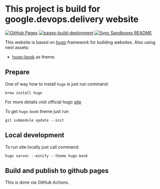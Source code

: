# This project is build for google.devops.delivery website

[![GitHub Pages](https://github.com/agilestacks/google.devops.delivery/actions/workflows/gh-pages.yml/badge.svg)](https://github.com/agilestacks/google.devops.delivery/actions/workflows/gh-pages.yml) [![pages-build-deployment](https://github.com/agilestacks/google.devops.delivery/actions/workflows/pages/pages-build-deployment/badge.svg)](https://github.com/agilestacks/google.devops.delivery/actions/workflows/pages/pages-build-deployment) [![Sync Sandboxes README](https://github.com/agilestacks/google.devops.delivery/actions/workflows/sync-docs.yml/badge.svg)](https://github.com/agilestacks/google.devops.delivery/actions/workflows/sync-docs.yml)

This website is based on [hugo](https://gohugo.io/) framework for building websites. Also using next assets:

- [hugo-book](https://github.com/alex-shpak/hugo-book) as theme.

## Prepare

One of way how to install `hugo` is just run command:

```shell
brew install hugo
```

For more details visit official hugo [site](https://gohugo.io/getting-started/installing/)

To get `hugo-book` theme just run

```shell
git submodule update --init
```

## Local development

To run site locally just call command:

```shell
hugo server --minify --theme hugo-book
```

## Build and publish to github pages

This is done via GitHub Actions.
